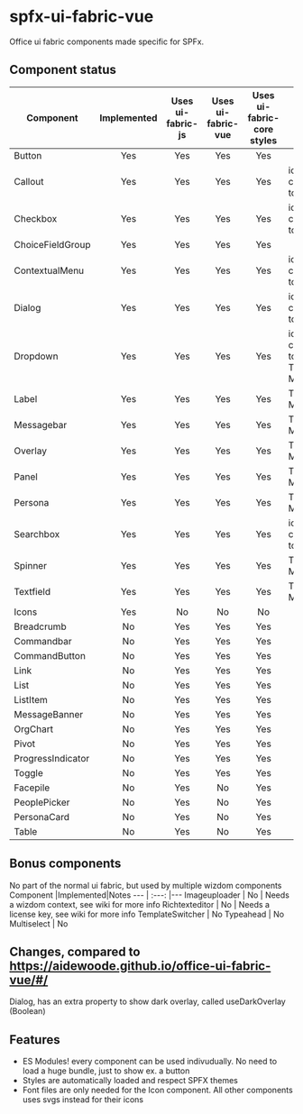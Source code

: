 # spfx-ui-fabric-vue
Office ui fabric components made specific for SPFx.

## Component status
Component        |Implemented | Uses ui-fabric-js | Uses ui-fabric-vue | Uses ui-fabric-core styles  | Notes
 ---             | :---:      | :---:             | :---:              | :---:                       | ---
Button           | Yes        | Yes               | Yes                | Yes                      
Callout          | Yes        | Yes               | Yes                | Yes                         | icons changed to svgs
Checkbox         | Yes        | Yes               | Yes                | Yes                         | icons changed to svgs
ChoiceFieldGroup | Yes        | Yes               | Yes                | Yes 
ContextualMenu   | Yes        | Yes               | Yes                | Yes                         | icons changed to svgs
Dialog           | Yes        | Yes               | Yes                | Yes                         | icons changed to svgs
Dropdown         | Yes        | Yes               | Yes                | Yes                         | icons changed to svgs, TESTS MISSING
Label            | Yes        | Yes               | Yes                | Yes                         | TESTS MISSING
Messagebar       | Yes        | Yes               | Yes                | Yes                         | TESTS MISSING
Overlay          | Yes        | Yes               | Yes                | Yes                         | TESTS MISSING
Panel            | Yes        | Yes               | Yes                | Yes                         | TESTS MISSING
Persona          | Yes        | Yes               | Yes                | Yes                         | TESTS MISSING
Searchbox        | Yes        | Yes               | Yes                | Yes                         | icons changed to svgs
Spinner          | Yes        | Yes               | Yes                | Yes                         | TESTS MISSING
Textfield        | Yes        | Yes               | Yes                | Yes                         | TESTS MISSING
Icons            | Yes        | No                | No                 | No                          |
Breadcrumb       | No         | Yes               | Yes                | Yes                         | 
Commandbar       | No         | Yes               | Yes                | Yes                         | 
CommandButton    | No         | Yes               | Yes                | Yes                         | 
Link             | No         | Yes               | Yes                | Yes                         | 
List             | No         | Yes               | Yes                | Yes                         | 
ListItem         | No         | Yes               | Yes                | Yes                         | 
MessageBanner    | No         | Yes               | Yes                | Yes                         | 
OrgChart         | No         | Yes               | Yes                | Yes                         | 
Pivot            | No         | Yes               | Yes                | Yes                         | 
ProgressIndicator| No         | Yes               | Yes                | Yes                         | 
Toggle           | No         | Yes               | Yes                | Yes                         | 
Facepile         | No         | Yes               | No                 | Yes                         |
PeoplePicker     | No         | Yes               | No                 | Yes                         |
PersonaCard      | No         | Yes               | No                 | Yes                         |
Table            | No         | Yes               | No                 | Yes                         |




## Bonus components
No part of the normal ui fabric, but used by multiple wizdom components
Component        |Implemented|Notes
---              | :---:     |---
Imageuploader    | No        | Needs a wizdom context, see wiki for more info
Richtexteditor   | No        | Needs a license key, see wiki for more info
TemplateSwitcher | No
Typeahead        | No
Multiselect      | No

## Changes, compared to https://aidewoode.github.io/office-ui-fabric-vue/#/
Dialog, has an extra property to show dark overlay, called useDarkOverlay (Boolean)

## Features
 - ES Modules! every component can be used indivudually. No need to load a huge bundle, just to show ex. a button
 - Styles are automatically loaded and respect SPFX themes
 - Font files are only needed for the Icon component. All other components uses svgs instead for their icons